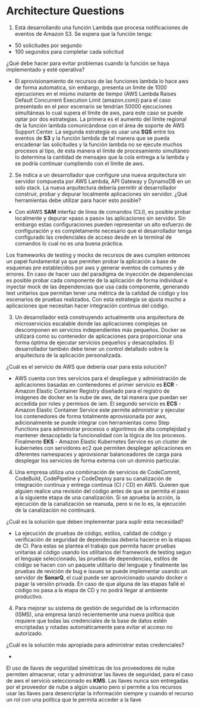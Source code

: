 # Architecture Questions

1. Está desarrollando una función Lambda que procesa notificaciones de eventos de Amazon S3. Se espera que la función tenga: 

- 50 solicitudes por segundo 
- 100 segundos para completar cada solicitud 

¿Qué debe hacer para evitar problemas cuando la función se haya implementado y esté operativa? 


* El aprovisionamiento de recursos de las funciones lambda lo hace aws de forma automatica, sin embargo, presenta un limite de 1000 ejecuciones en el mismo instante de tiempo (AWS Lambda Raises Default Concurrent Execution Limit (amazon.com)) para el caso presentado en el peor escenario se tendrían 50000 ejecuciones simultáneas lo cual supera el límite de aws, para este caso se puede optar por dos estrategias. La primera es el aumento del límite regional de la función lambda comunicándose con el área de soporte de AWS Support Center.  La segunda estrategia es usar una **SQS** entre los eventos de **S3** y la función lambda de tal manera que se pueda encadenar las solicitudes y la función lambda no se ejecute muchos procesos al tipo, de esta manera el límite de procesamiento simultáneo lo determina la cantidad de mensajes que la cola entrega a la lambda y se podría continuar cumpliendo con el límite de aws.

2. Se indica a un desarrollador que configure una nueva arquitectura sin servidor compuesta por AWS Lambda, API Gateway y DynamoDB en un solo stack. La nueva arquitectura debería permitir al desarrollador construir, probar y depurar localmente aplicaciones sin servidor. 
¿Qué herramientas debe utilizar para hacer esto posible? 


* Con elAWS **SAM** interfaz de línea de comandos (CLI), es posible probar localmente y depurar «paso a paso» las aplicaciones sin servidor. Sin embargo estas configuraciones pueden representar un alto esfuerzo de configuración y es completamente necesario que el desarrollador tenga configurado las credenciales de acceso desde en la terminal de comandos lo cual no es una buena práctica. 

Los frameworks de testing y mocks de recursos de aws cumplen entonces un papel fundamental ya que permiten probar la aplicación a base de esquemas pre establecidos por aws y generar eventos de comunes y de errores. En caso de hacer uso del paradigma de inyección de dependencias es posible probar cada componente de la aplicación de forma individual e inyectar mock de las dependencias que usa cada componente, generando test unitarios que permitan tener una métrica de la calidad de código y los escenarios de pruebas realizados. Con esta estrategia se ajusta mucho a aplicaciones que necesitan hacer integración continua del código.  

3. Un desarrollador está construyendo actualmente una arquitectura de microservicios escalable donde las aplicaciones complejas se descomponen en servicios independientes más pequeños. Docker se utilizará como su contenedor de aplicaciones para proporcionar una forma óptima de ejecutar servicios pequeños y desacoplados. El desarrollador también debe tener un control detallado sobre la arquitectura de la aplicación personalizada. 

 ¿Cuál es el servicio de AWS que debería usar para esta solución? 

* AWS cuenta con tres servicios para el despliegue y  administración de aplicaciones basadas en contenedores el primer servicio es **ECR** - Amazon Elastic Container Registry diseñado para el registro de imágenes de docker en la nube de aws, de tal manera que puedan ser accedida por roles y permisos de iam. El segundo servicio es **ECS** - Amazon Elastic Container Service este permite administrar y ejecutar los contenedores de forma totalmente aprovisionada por aws, adicionalmente se puede integrar con herramientas como Step Functions para administrar procesos o algoritmos de alta complejidad y mantener desacoplado la funcionalidad con la lógica de los procesos. Finalmente **EKS** - Amazon Elastic Kubernetes Service es un cluster de kubernetes con servidores ec2 que permiten desplegar aplicaciones en diferentes namespaces y aprovisionar balanceadores de carga para desplegar los servicios de forma externa con un dominio particular.

4. Una empresa utiliza una combinación de servicios de CodeCommit, CodeBuild, CodePipeline y CodeDeploy para su canalización de integración continua y entrega continua (CI / CD) en AWS. Quieren que alguien realice una revisión del código antes de que se permita el paso a la siguiente etapa de una canalización. Si se aprueba la acción, la ejecución de la canalización se reanuda, pero si no lo es, la ejecución de la canalización no continuará. 

¿Cuál es la solución que deben implementar para suplir esta necesidad? 

* La ejecución de pruebas de código, estilos, calidad de código y verificación de seguridad de dependecias deberia hacerce en la etapas de CI. Para estas se plantea el trabajo que permita hacer pruebas unitarias al código usando los utilitarios del framework de testing segun el lenguaje seleccionado, las pruebas de dependencias, estilos de código se hacen con un paquete utilitario del lenguaje y finalmente las pruebas de revición de bug e issues se puede implementar usando un servidor de **SonarQ**, el cual puede ser aprovicionado usando docker o pagar la versión privada. En caso de que alguna de las etapas fallé el código no pasa a la etapa de CD y no podrá llegar al ambiente productivo.

4. Para mejorar su sistema de gestión de seguridad de la información (ISMS), una empresa lanzó recientemente una nueva política que requiere que todas las credenciales de la base de datos estén encriptadas y rotadas automáticamente para evitar el acceso no autorizado.  

¿Cuál es la solución más apropiada para administrar estas credenciales?

* 
 El uso de llaves de seguridad simétricas de los proveedores de nube permiten almacenar, rotar y administrar las llaves de seguridad, para el caso de aws el servicio seleccionado es **KMS**. Las llaves nunca son entregadas por el proveedor de nube a algún usuario pero sí permite a  los recursos usar las llaves para desencriptar la información siempre y cuando el recurso un rol con una política que le permita acceder a la llave
